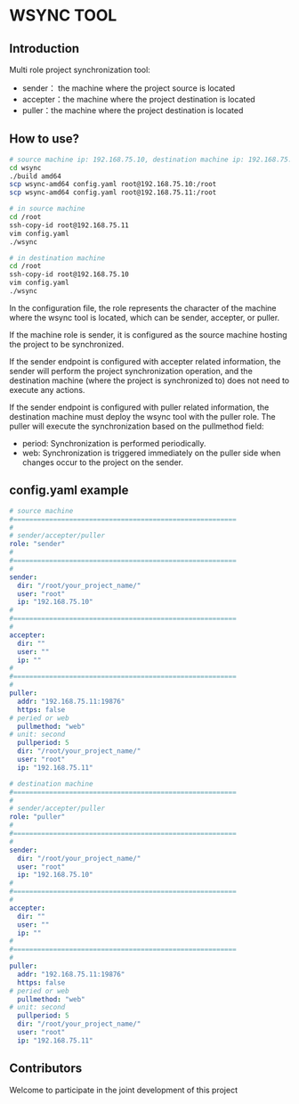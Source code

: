# WSYNC TOOL 

## Introduction

Multi role project synchronization tool:
- sender： the machine where the project source is located
- accepter：the machine where the project destination is located
- puller：the machine where the project destination is located

## How to use?

```bash
# source machine ip: 192.168.75.10, destination machine ip: 192.168.75.11
cd wsync
./build amd64
scp wsync-amd64 config.yaml root@192.168.75.10:/root
scp wsync-amd64 config.yaml root@192.168.75.11:/root

# in source machine
cd /root
ssh-copy-id root@192.168.75.11
vim config.yaml
./wsync

# in destination machine
cd /root
ssh-copy-id root@192.168.75.10
vim config.yaml
./wsync
```

In the configuration file, the role represents the character of the machine where the wsync tool is located, which can be sender, accepter, or puller.

If the machine role is sender, it is configured as the source machine hosting the project to be synchronized.

If the sender endpoint is configured with accepter related information, the sender will perform the project synchronization operation, and the destination machine (where the project is synchronized to) does not need to execute any actions.

If the sender endpoint is configured with puller related information, the destination machine must deploy the wsync tool with the puller role. The puller will execute the synchronization based on the pullmethod field:
- period: Synchronization is performed periodically.
- web: Synchronization is triggered immediately on the puller side when changes occur to the project on the sender.

## config.yaml example
```yaml
# source machine
#========================================================
#
# sender/accepter/puller
role: "sender"
#
#========================================================
#
sender:
  dir: "/root/your_project_name/"
  user: "root"
  ip: "192.168.75.10"
#
#========================================================
#
accepter:
  dir: ""
  user: ""
  ip: ""
#
#========================================================
#
puller:
  addr: "192.168.75.11:19876"
  https: false
# peried or web
  pullmethod: "web"
# unit: second
  pullperiod: 5
  dir: "/root/your_project_name/"
  user: "root"
  ip: "192.168.75.11"
```
```yaml
# destination machine
#========================================================
#
# sender/accepter/puller
role: "puller"
#
#========================================================
#
sender:
  dir: "/root/your_project_name/"
  user: "root"
  ip: "192.168.75.10"
#
#========================================================
#
accepter:
  dir: ""
  user: ""
  ip: ""
#
#========================================================
#
puller:
  addr: "192.168.75.11:19876"
  https: false
# peried or web
  pullmethod: "web"
# unit: second
  pullperiod: 5
  dir: "/root/your_project_name/"
  user: "root"
  ip: "192.168.75.11"
```

## Contributors

Welcome to participate in the joint development of this project